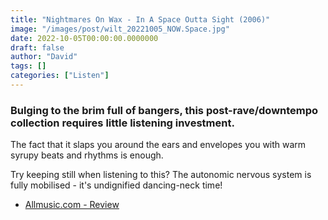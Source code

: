 ```yaml
---
title: "Nightmares On Wax - In A Space Outta Sight (2006)"
image: "/images/post/wilt_20221005_NOW.Space.jpg"
date: 2022-10-05T00:00:00.0000000
draft: false
author: "David"
tags: []
categories: ["Listen"]
---
```

### Bulging to the brim full of bangers, this post-rave/downtempo collection requires little listening investment.

 The fact that it slaps you around the ears and envelopes you with warm syrupy beats and rhythms is enough.

 Try keeping still when listening to this? The autonomic nervous system is fully mobilised - it's undignified dancing-neck time!

-  [Allmusic.com - Review](https://www.allmusic.com/album/in-a-space-outta-sound-mw0000519582)